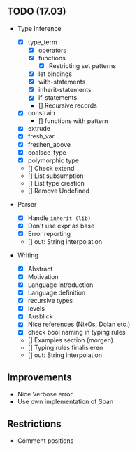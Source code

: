 ## TODO (17.03)

- Type Inference

  - [x] type_term
    - [x] operators
    - [x] functions
      - [x] Restricting set patterns
    - [x] let bindings
    - [x] with-statements
    - [x] inherit-statements
    - [x] if-statements
    - [] Recursive records
  - [x] constrain
    - [] functions with pattern
  - [x] extrude
  - [x] fresh_var
  - [x] freshen_above
  - [x] coalsce_type
  - [x] polymorphic type
  - [] Check extend
  - [] List subsumption
  - [] List type creation
  - [] Remove Undefined

- Parser
  - [x] Handle `inherit (lib)`
  - [x] Don't use expr as base
  - [x] Error reporting
  - [] out: String interpolation

- Writing
  - [x] Abstract
  - [x] Motivation
  - [x] Language introduction
  - [x] Language definition
  - [x] recursive types
  - [x] levels
  - [x] Ausblick
  - [x] Nice references (NixOs, Dolan etc.)
  - [x] check bool naming in typing rules
  - [] Examples section (morgen)
  - [] Typing rules finalisieren
  - [] out: String interpolation

## Improvements
- Nice Verbose error
- Use own implementation of Span

## Restrictions
- Comment positions
